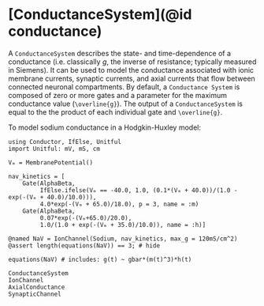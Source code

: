 # [ConductanceSystem](@id conductance)

A `ConductanceSystem` describes the state- and time-dependence of a conductance (i.e.
classically _g_, the inverse of resistance; typically measured in Siemens). It can be used
to model the conductance associated with ionic membrane currents, synaptic currents, and
axial currents that flow between connected neuronal compartments. By default, a `Conductance
System` is composed of zero or more gates and a parameter for the maximum conductance value
(``\overline{g}``). The output of a `ConductanceSystem` is equal to the the product of each
individual gate and ``\overline{g}``.

To model sodium conductance in a Hodgkin-Huxley model:

```@example
using Conductor, IfElse, Unitful
import Unitful: mV, mS, cm

Vₘ = MembranePotential()

nav_kinetics = [
    Gate(AlphaBeta,
         IfElse.ifelse(Vₘ == -40.0, 1.0, (0.1*(Vₘ + 40.0))/(1.0 - exp(-(Vₘ + 40.0)/10.0))),
         4.0*exp(-(Vₘ + 65.0)/18.0), p = 3, name = :m)
    Gate(AlphaBeta,
         0.07*exp(-(Vₘ+65.0)/20.0),
         1.0/(1.0 + exp(-(Vₘ + 35.0)/10.0)), name = :h)]

@named NaV = IonChannel(Sodium, nav_kinetics, max_g = 120mS/cm^2) 
@assert length(equations(NaV)) == 3; # hide

equations(NaV) # includes: g(t) ~ gbar*(m(t)^3)*h(t)
```

```@docs
ConductanceSystem
IonChannel
AxialConductance
SynapticChannel
```
